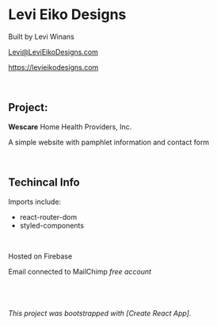 # Levi Eiko Designs

Built by Levi Winans

<Levi@LeviEikoDesigns.com>

<https://levieikodesigns.com>

<br/>

## Project:

**Wescare** Home Health Providers, Inc.

A simple website with pamphlet information and contact form

<br/>

## Techincal Info
Imports include:
* react-router-dom
* styled-components

<br/>

Hosted on Firebase

Email connected to MailChimp _free account_

<br/><br/>

###### This project was bootstrapped with [Create React App].
